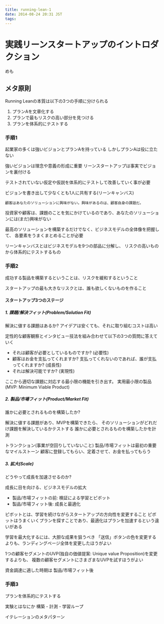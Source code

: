```yaml
---
title: running-lean-1
date: 2014-08-24 20:31 JST
tags:
---
```


# 実践リーンスタートアップのイントロダクション
めも

## メタ原則
Running Leanの本質は以下の3つの手順に分けられる

1. プランAを文章化する
2. プランで最もリスクの高い部分を見つける
3. プランを体系的にテストする

### 手順1
起業家の多くは強いビジョンとプランAを持っている
しかしプランAは役に立たない

強いビジョンは理念や意義の形成に重要
リーンスタートアップは事実でビジョンを裏付ける

テストされていない仮定や仮説を体系的にテストして改善していく事が必要

ビジョンを書き出して少なくとも1人に共有する(リーンキャンバス)

```
顧客はあなたのソリューションに興味がない。興味があるのは、顧客自身の課題だ。
```

投資家や顧客は、課題のことを気にかけているのであり、あなたのソリューションには(まだ)興味がない

最高のソリューションを構築するだけでなく、ビジネスモデルの全体像を把握して、
各要素をうまくまとめることが必要

リーンキャンバスとはビジネスモデルを9つの部品に分解し、
リスクの高いものから体系的にテストするもの

### 手順2
成功する製品を構築するということは、リスクを緩和するということ

スタートアップの最も大きなリスクとは、誰も欲しくないものを作ること

#### スタートアップ3つのステージ

##### 1. 課題/解決フィット(Problem/Solution Fit)
解決に値する課題はあるか?
アイデアは安くても、それに取り組むコストは高い

定性的な顧客観察とインタビュー技法を組み合わせて以下の3つの質問に答えていく

* それは顧客が必要としているものですか? (必要性)
* 顧客はお金を支払ってくれますか? 支払ってくれないのであれば、誰が支払ってくれますか? (成長性)
* それは解決可能ですか? (実現性)

ここから適切な課題に対応する最小限の機能を引き出す。
実用最小限の製品(MVP: Minimum Viable Product)

##### 2. 製品/市場フィット(Product/Market Fit)
誰かに必要とされるものを構築したか?

解決に値する課題があり、MVPを構築できたら、
そのソリューションがどれだけ課題を解決しているかテストする
誰かに必要とされるものを構築したかを計測

トランクション(事業が空回りしていないこと) 製品/市場フィットは最初の重要なマイルストーン
顧客に登録してもらい、定着させて、お金を払ってもらう


##### 3. 拡大(Scale)
どうやって成長を加速させるのか?

成長に目を向ける、ビジネスモデルの拡大

* 製品/市場フィットの前: 検証による学習とピボット
* 製品/市場フィット後: 成長と最適化

ピボットとは、学習を続けながらスタートアップの方向性を変更すること
ピボットはうまくいくプランを探すことであり、最適化はプランを加速するという違いがある

学習を最大化するには、大胆な成果を狙うべき
「送信」ボタンの色を変更するよりも、ランディングページ全体を変更したほうがよい

1つの顧客セグメントのUVP(独自の価値提案: Unique value Proposition)を変更するよりも、
複数の顧客セグメントにさまざまなUVPを試すほうがよい

資金調達に適した時期は 製品/市場フィット後

### 手順3

プランを体系的にテストする

実験とはなにか
構築 - 計測 - 学習ループ

イテレーションのメタパターン
